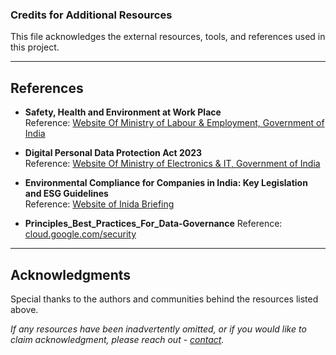 ### Credits for Additional Resources

This file acknowledges the external resources, tools, and references used in this project. 

---

## References
- **Safety, Health and Environment at Work Place**  
  Reference: [Website Of Ministry of Labour & Employment, Government of India](https://labour.gov.in/policies/safety-health-and-environment-work-place)  

- **Digital Personal Data Protection Act 2023**  
  Reference: [Website Of Ministry of Electronics & IT, Government of India](https://www.meity.gov.in/data-protection-framework) 

- **Environmental Compliance for Companies in India: Key Legislation and ESG Guidelines**  
  Reference: [Website of Inida Briefing](https://india-briefing.com/news/environmental-compliance-for-companies-in-india-key-legislation-and-esg-guidelines-32012.html/)

- **Principles_Best_Practices_For_Data-Governance**
  Reference: [cloud.google.com/security](https://cloud.google.com/security?hl=en)
---

## **Acknowledgments**
Special thanks to the authors and communities behind the resources listed above.

*If any resources have been inadvertently omitted, or if you would like to claim acknowledgment, please reach out - [contact](https://neuralnets.dev).*
